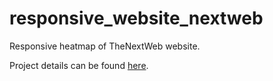 # responsive_website_nextweb

Responsive heatmap of TheNextWeb website.

Project details can be found <a href = "https://www.theodinproject.com/courses/html-and-css/lessons/building-with-responsive-design">here</a>.
